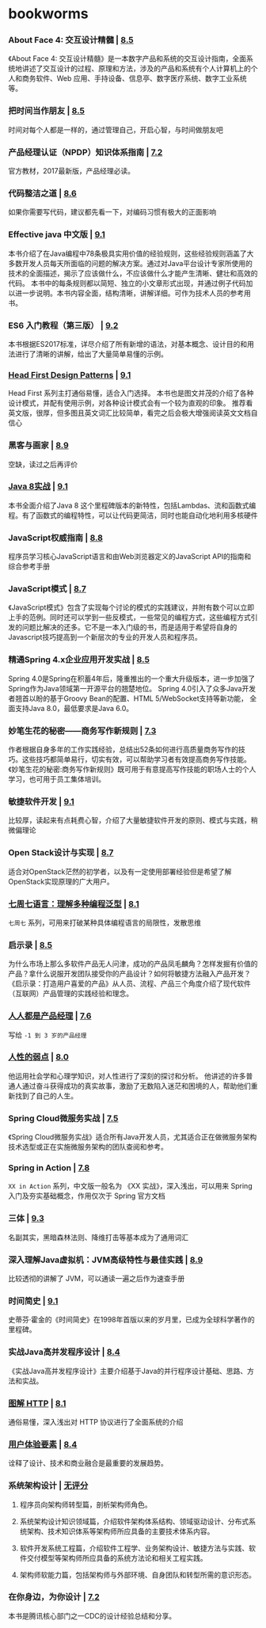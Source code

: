 ﻿# bookworms

### About Face 4: 交互设计精髓 | [8.5](https://book.douban.com/subject/26642302/)

《About Face 4: 交互设计精髓》是一本数字产品和系统的交互设计指南，全面系统地讲述了交互设计的过程、原理和方法，涉及的产品和系统有个人计算机上的个人和商务软件、Web 应用、手持设备、信息亭、数字医疗系统、数字工业系统等。

### 把时间当作朋友 | [8.5](https://book.douban.com/subject/3609132/)

时间对每个人都是一样的，通过管理自己，开启心智，与时间做朋友吧

### 产品经理认证（NPDP）知识体系指南 | [7.2](https://book.douban.com/subject/27048727/)

官方教材，2017最新版，产品经理必读。

### 代码整洁之道 | [8.6](https://book.douban.com/subject/4199741/)

如果你需要写代码，建议都先看一下，对编码习惯有极大的正面影响

### Effective java 中文版 | [9.1](https://book.douban.com/subject/3360807/)

本书介绍了在Java编程中78条极具实用价值的经验规则，这些经验规则涵盖了大多数开发人员每天所面临的问题的解决方案。通过对Java平台设计专家所使用的技术的全面描述，揭示了应该做什么，不应该做什么才能产生清晰、健壮和高效的代码。
本书中的每条规则都以简短、独立的小文章形式出现，并通过例子代码加以进一步说明。本书内容全面，结构清晰，讲解详细。可作为技术人员的参考用书。

### ES6 入门教程（第三版） | [9.2](https://book.douban.com/subject/27127030/)

本书根据ES2017标准，详尽介绍了所有新增的语法，对基本概念、设计目的和用法进行了清晰的讲解，给出了大量简单易懂的示例。

### [Head First Design Patterns](https://github.com/oopstorm/oopstorm.github.io/issues/9) | [9.1](https://book.douban.com/subject/1400656/)

Head First 系列主打通俗易懂，适合入门选择。
本书也是图文并茂的介绍了各种设计模式，并配有使用示例，对各种设计模式会有一个较为直观的印象。
推荐看英文版，很厚，但多图且英文词汇比较简单，看完之后会极大增强阅读英文文档自信心

### 黑客与画家 | [8.9](https://book.douban.com/subject/25724948/)

空缺，读过之后再评价

### [Java 8实战](https://github.com/oopstorm/oopstorm.github.io/issues/42) | [9.1](https://book.douban.com/subject/26772632/)

本书全面介绍了Java 8 这个里程碑版本的新特性，包括Lambdas、流和函数式编程。有了函数式的编程特性，可以让代码更简洁，同时也能自动化地利用多核硬件

### JavaScript权威指南 | [8.8](https://book.douban.com/subject/10549733/)

程序员学习核心JavaScript语言和由Web浏览器定义的JavaScript API的指南和综合参考手册

### JavaScript模式 | [8.7](https://book.douban.com/subject/11506062/)

《JavaScript模式》包含了实现每个讨论的模式的实践建议，并附有数个可以立即上手的范例。同时还可以学到一些反模式，一些常见的编程方式，这些编程方式引发的问题比解决的还多。它不是一本入门级的书，而是适用于希望将自身的Javascript技巧提高到一个新层次的专业的开发人员和程序员。

### 精通Spring 4.x企业应用开发实战 | [8.5](https://book.douban.com/subject/26952826/)

Spring 4.0是Spring在积蓄4年后，隆重推出的一个重大升级版本，进一步加强了Spring作为Java领域第一开源平台的翘楚地位。
Spring 4.0引入了众多Java开发者翘首以盼的基于Groovy Bean的配置、HTML 5/WebSocket支持等新功能，
全面支持Java 8.0，最低要求是Java 6.0。

### 妙笔生花的秘密——商务写作新规则 | [7.3](https://book.douban.com/subject/10448482/)

作者根据自身多年的工作实践经验，总结出52条如何进行高质量商务写作的技巧。这些技巧都简单易行，切实有效，可以帮助学习者有效提高商务写作技能。《妙笔生花的秘密:商务写作新规则》既可用于有意提高写作技能的职场人士的个人学习，也可用于员工集体培训。

### 敏捷软件开发 | [9.1](https://book.douban.com/subject/1140457/)

比较厚，读起来有点耗费心智，介绍了大量敏捷软件开发的原则、模式与实践，稍微偏理论

### Open Stack设计与实现 | [8.7](https://book.douban.com/subject/26374647/)

适合对OpenStack茫然的初学者，以及有一定使用部署经验但是希望了解OpenStack实现原理的广大用户。

### [七周七语言：理解多种编程泛型](https://github.com/oopstorm/oopstorm.github.io/issues/8) | [8.1](https://book.douban.com/subject/10555435/)

`七周七` 系列，可用来打破某种具体编程语言的局限性，发散思维

### 启示录 | [8.5](https://book.douban.com/subject/5914587/)

为什么市场上那么多软件产品无人问津，成功的产品凤毛麟角？怎样发掘有价值的产品？拿什么说服开发团队接受你的产品设计？如何将敏捷方法融入产品开发？《启示录：打造用户喜爱的产品》从人员、流程、产品三个角度介绍了现代软件（互联网）产品管理的实践经验和理念。

### [人人都是产品经理](https://github.com/oopstorm/oopstorm.github.io/issues/12) | [7.6](https://book.douban.com/subject/4723970/)

写给 `-1 到 3 岁的产品经理`

### [人性的弱点](https://github.com/oopstorm/oopstorm.github.io/issues/11) | [8.0](https://book.douban.com/subject/1837006/)

他运用社会学和心理学知识，对人性进行了深刻的探讨和分析。
他讲述的许多普通人通过奋斗获得成功的真实故事，激励了无数陷入迷茫和困境的人，帮助他们重新找到了自己的人生。

### Spring Cloud微服务实战 | [7.5](https://book.douban.com/subject/27025912/)

《Spring Cloud微服务实战》适合所有Java开发人员，尤其适合正在做微服务架构技术选型或正在实施微服务架构的团队查阅和参考。

### Spring in Action | [7.8](https://book.douban.com/subject/24830012/)

`XX in Action` 系列，中文版一般名为 《XX 实战》，深入浅出，可以用来 Spring 入门及夯实基础概念，作用仅次于 Spring 官方文档

### 三体 | [9.3](https://book.douban.com/subject/6518605/)

名副其实，黑暗森林法则、降维打击等基本成为了通用词汇

### 深入理解Java虚拟机：JVM高级特性与最佳实践 | [8.9](https://book.douban.com/subject/24722612/)

比较透彻的讲解了 JVM，可以通读一遍之后作为速查手册

### 时间简史 | [9.1](https://book.douban.com/subject/1257217/)

史蒂芬·霍金的《时间简史》在1998年首版以来的岁月里，已成为全球科学著作的里程碑。

### 实战Java高并发程序设计 | [8.4](https://book.douban.com/subject/26663605/)

《实战Java高并发程序设计》主要介绍基于Java的并行程序设计基础、思路、方法和实战。

### [图解 HTTP](https://github.com/oopstorm/oopstorm.github.io/issues/7) | [8.1](https://book.douban.com/subject/25863515/)

通俗易懂，深入浅出对 HTTP 协议进行了全面系统的介绍

### [用户体验要素](https://github.com/oopstorm/oopstorm.github.io/issues/10) | [8.4](https://book.douban.com/subject/6523997/)

诠释了设计、技术和商业融合是最重要的发展趋势。

### 系统架构设计 | [无评分](https://book.douban.com/subject/27198978/)

1. 程序员向架构师转型篇，剖析架构师角色。

2. 系统架构设计知识领域篇，介绍软件架构体系结构、领域驱动设计、分布式系统架构、技术知识体系等架构师所应具备的主要技术体系内容。

3. 软件开发系统工程篇，介绍软件工程学、业务架构设计、敏捷方法与实践、软件交付模型等架构师所应具备的系统方法论和相关工程实践。

4. 架构师软能力篇，包括架构师与外部环境、自身团队和转型所需的意识形态。

### 在你身边，为你设计 | [7.2](https://book.douban.com/subject/20471302/)

本书是腾讯核心部门之一CDC的设计经验总结和分享。
